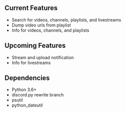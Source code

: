 ## Current Features

* Search for videos, channels, playlists, and livestreams
* Dump video urls from playlist
* Info for videos, channels, and playlists

## Upcoming Features

* Stream and upload notification
* Info for livestreams

## Dependencies

* Python 3.6+
* discord.py rewrite branch
* psutil
* python_dateutil
